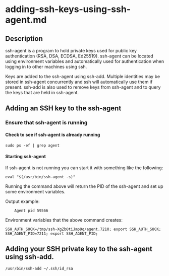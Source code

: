 # adding-ssh-keys-using-ssh-agent.md

## Description

ssh-agent is a program to hold private keys used for public key authentication (RSA, DSA, ECDSA, Ed25519). ssh-agent 
can be located using environment variables and automatically used for authentication when logging in to other machines using ssh.

Keys are added to the ssh-agent using ssh-add. Multiple identities may be stored in ssh-agent concurrently and ssh will automatically use them if present. ssh-add is also used to remove keys from ssh-agent and to query the keys that are held in ssh-agent.

## Adding an SSH key to the ssh-agent

### Ensure that ssh-agent is running

#### Check to see if ssh-agent is already running

```shell
sudo ps -ef | grep agent
```

#### Starting ssh-agent

If ssh-agent is not running you can start it with something like the following:

```shell
eval "$(/usr/bin/ssh-agent -s)"
```

Running the command above will return the PID of the ssh-agent and set up some environment variables.

Output example:

```shell
    Agent pid 59566
```

Environment variables that the above command creates:

```shell
SSH_AUTH_SOCK=/tmp/ssh-XgZbOtiJmp9q/agent.7210; export SSH_AUTH_SOCK;
SSH_AGENT_PID=7211; export SSH_AGENT_PID;
```

## Adding your SSH private key to the ssh-agent using ssh-add.

```shell
/usr/bin/ssh-add ~/.ssh/id_rsa
```

